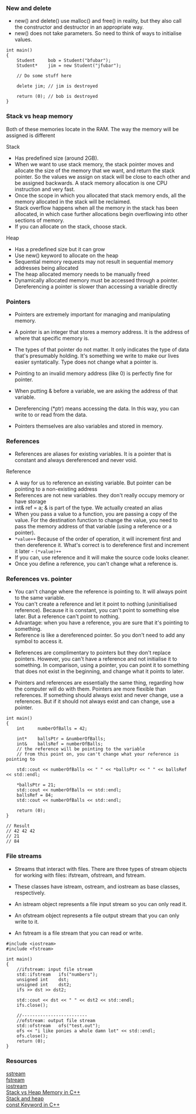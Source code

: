 ### New and delete

- new() and delete() use malloc() and free() in reality, but they also call the constructor and destructor in an appropriate way.
- new() does not take parameters. So need to think of ways to initialise values.

```
int main()
{
	Student		bob = Student("bfubar");
	Student*	jim = new Student("jfubar");

	// Do some stuff here

	delete jim; // jim is destroyed

	return (0); // bob is destroyed
}
```

### Stack vs heap memory

Both of these memories locate in the RAM. The way the memory will be assigned is different

Stack

- Has predefined size (around 2GB).
- When we want to use stack memory, the stack pointer moves and allocate the size of the memory that we want, and return the stack pointer. So the values we assign on stack will be close to each other and be assigned backwards. A stack memory allocation is one CPU instruction and very fast.
- Once the scope in which you allocated that stack memory ends, all the memory allocated in the stack will be reclaimed.
- Stack overflow happens when all the memory in the stack has been allocated, in which case further allocations begin overflowing into other sections of memory.
- If you can allocate on the stack, choose stack.

Heap

- Has a predefined size but it can grow
- Use new() keyword to allocate on the heap
- Sequential memory requests may not result in sequential memory addresses being allocated
- The heap allocated memory needs to be manually freed
- Dynamically allocated memory must be accessed through a pointer. Dereferencing a pointer is slower than accessing a variable directly

### Pointers

- Pointers are extremely important for managing and manipulating memory.

- A pointer is an integer that stores a memory address. It is the address of where that specific memory is.

- The types of that pointer do not matter. It only indicates the type of data that's presumably holding. It's something we write to make our lives easier syntatically. Type does not change what a pointer is.

- Pointing to an invalid memory address (like 0) is perfectly fine for pointer.

- When putting & before a variable, we are asking the address of that variable.

- Dereferencing (\*ptr) means accessing the data. In this way, you can write to or read from the data.

- Pointers themselves are also variables and stored in memory.

### References

- References are aliases for existing variables. It is a pointer that is constant and always dereferenced and never void.

Reference

- A way for us to reference an existing variable. But pointer can be pointing to a non-existing address
- References are not new variables. they don't really occupy memory or have storage
- int& ref = a; & is part of the type. We actually created an alias
- When you pass a value to a function, you are passing a copy of the value. For the destination function to change the value, you need to pass the memory address of that variable (using a reference or a pointer).
- `*value++` Because of the order of operation, it will increment first and then dereference it. What's correct is to dereference first and increment it later - `(*value)++`
- If you can, use reference and it will make the source code looks cleaner.
- Once you define a reference, you can't change what a reference is.

### References vs. pointer

- You can't change where the reference is pointing to. It will always point to the same variable.
- You can't create a reference and let it point to nothing (uninitialised reference). Because it is constant, you can't point to something else later. But a reference can't point to nothing.
- Advantage: when you have a reference, you are sure that it's pointing to something.
- Reference is like a dereferenced pointer. So you don't need to add any symbol to access it.

* References are complimentary to pointers but they don't replace pointers. However, you can't have a reference and not initialise it to something. In comparison, using a pointer, you can point it to something that does not exist in the beginning, and change what it points to later.

* Pointers and references are essentially the same thing, regarding how the computer will do with them. Pointers are more flexible than references. If something should always exist and never change, use a references. But if it should not always exist and can change, use a pointer.

```
int	main()
{
	int		numberOfBalls = 42;

	int*	ballsPtr = &numberOfBalls;
	int&	ballsRef = numberOfBalls;
	// the reference will be pointing to the variable
	// from this point on, you can't change what your reference is pointing to

	std::cout << numberOfBalls << " " << *ballsPtr << " " << ballsRef << std::endl;

	*ballsPtr = 21;
	std::cout << numberOfBalls << std::endl;
	ballsRef = 84;
	std::cout << numberOfBalls << std::endl;

	return (0);
}

// Result
// 42 42 42
// 21
// 84
```

### File streams

- Streams that interact with files. There are three types of stream objects for working with files: ifstream, ofstream, and fstream.

- These classes have istream, ostream, and iostream as base classes, respectively.
- An istream object represents a file input stream so you can only read it.
- An ofstream object represents a file output stream that you can only write to it.
- An fstream is a file stream that you can read or write.

```
#include <iostream>
#include <fstream>

int main()
{
	//ifstream: input file stream
	std::ifstream	ifs("numbers");
	unsigned int	dst;
	unsigned int	dst2;
	ifs >> dst >> dst2;

	std::cout << dst << " " << dst2 << std::endl;
	ifs.close();

	//-------------------------
	//ofstream: output file stream
	std::ofstream	ofs("test.out");
	ofs << "i like ponies a whole damn lot" << std::endl;
	ofs.close();
	return (0);
}
```

### Resources

[sstream](https://cplusplus.com/reference/sstream/)<br>
[fstream](https://cplusplus.com/reference/fstream/)<br>
[iostream](https://cplusplus.com/reference/iostream/)<br>
[Stack vs Heap Memory in C++](https://www.youtube.com/watch?v=wJ1L2nSIV1s)<br>
[Stack and heap](https://www.learncpp.com/cpp-tutorial/the-stack-and-the-heap/)<br>
[const Keyword in C++](https://www.studytonight.com/cpp/const-keyword.php#)<br>
